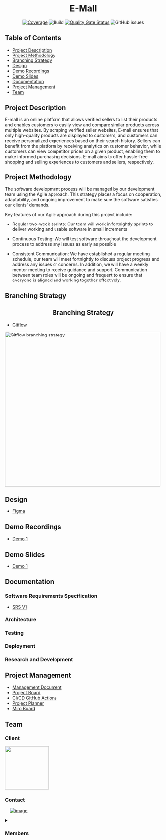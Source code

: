 <div align="center">
  <h1>E-Mall</h1>
</div>

<div align="center">

[![Coverage](https://sonarcloud.io/api/project_badges/measure?project=COS301-SE-2023_e-Mall&metric=coverage)](https://sonarcloud.io/summary/new_code?id=COS301-SE-2023_e-Mall)
![Build](https://github.com/COS301-SE-2023/e-Mall/actions/workflows/build.yml/badge.svg)
[![Quality Gate Status](https://sonarcloud.io/api/project_badges/measure?project=COS301-SE-2023_e-Mall&metric=alert_status)](https://sonarcloud.io/summary/new_code?id=COS301-SE-2023_e-Mall)
![GitHub issues](https://img.shields.io/github/issues/COS301-SE-2023/e-Mall)

</div>

## Table of Contents

- [Project Description](#project-description)
- [Project Methodology](#project-methodology)
- [Branching Strategy](#branching-strategy)
- [Design](#design)
- [Demo Recordings](#demo-recordings)
- [Demo Slides](#demo-slides)
- [Documentation](#documentation)
- [Project Management](#project-management)
- [Team](#team)

## Project Description

E-mall is an online platform that allows verified sellers to list their products and enables customers to easily view and compare similar products across multiple websites. By scraping verified seller websites, E-mall ensures that only high-quality products are displayed to customers, and customers can receive personalized experiences based on their search history. Sellers can benefit from the platform by receiving analytics on customer behavior, while customers can view competitor prices on a given product, enabling them to make informed purchasing decisions. E-mall aims to offer hassle-free shopping and selling experiences to customers and sellers, respectively.

## Project Methodology

The software development process will be managed by our development team using the Agile approach. This strategy places a focus on cooperation, adaptability, and ongoing improvement to make sure the software satisfies our clients' demands.

Key features of our Agile approach during this project include:

- Regular two-week sprints: Our team will work in fortnightly sprints to deliver working and usable software in small increments

- Continuous Testing: We will test software throughout the development process to address any issues as early as possible

- Consistent Communication: We have established a regular meeting schedule, our team will meet fortnightly to discuss project progress and address any issues or concerns. In addition, we will have a weekly mentor meeting to receive guidance and support. Communication between team roles will be ongoing and frequent to ensure that everyone is aligned and working together effectively.

## Branching Strategy

<div align="center">
  <h2>Branching Strategy</h2>
</div>

- [Gitflow](https://www.atlassian.com/git/tutorials/comparing-workflows/gitflow-workflow)
 <p >
    <img width="500"  src="https://drive.google.com/uc?export=view&id=1RyA8oq8HRugf5sQH-StnJqOvUtrWEcDu" alt="Gitflow branching strategy">
</p>

## Design

- [Figma](https://www.figma.com/file/hsVl44ifCiAVq6FkwH2lqw/eCommerce---Template---Figma?type=design&node-id=17208%3A142099&t=cHTi3WbvIcD8f8oJ-1)

## Demo Recordings

- [Demo 1](https://drive.google.com/file/d/1WtD4Cf2bJh35EIP8aaokh-adotzQDbdi/view?usp=share_link)

## Demo Slides

- [Demo 1](https://docs.google.com/presentation/d/1YZrFA4QHVVs61md-jd0sVwaYuVxk8gIflGG08N9U5ts/edit?usp=share_link)

## Documentation

### Software Requirements Specification

- [SRS V1](https://drive.google.com/file/d/1xYJfWMI8LHSDu71Z_4f4M5lmC0sm7LC7/view?usp=share_link)

### Architecture

### Testing

### Deployment

### Research and Development

## Project Management

- [Management Document](https://www.overleaf.com/5939438223ybcvjtpqxhwc)
- [Project Board](https://github.com/orgs/COS301-SE-2023/projects/3)
- [CI/CD GitHub Actions](https://github.com/COS301-SE-2023/e-Mall/actions)
- [Project Planner](https://docs.google.com/spreadsheets/d/1cKHBTqjqsKePxTVy1imEWQKJXY_DCV7f/edit?usp=sharing&ouid=103477676275821978134&rtpof=true&sd=true)
- [Miro Board](https://miro.com/app/board/uXjVMJ8tHEg=/?share_link_id=607814951679)

## Team

### Client

<img src="https://drive.google.com/uc?export=view&id=11M5BP8Xodu2X-XrZhbOP975G42R9LfnA" width="140"/>

### Contact

&nbsp;&nbsp;&nbsp;&nbsp;[![image](https://img.shields.io/badge/Gmail-D14836?style=for-the-badge&logo=gmail&logoColor=white)](mailto:syntax.sharks@gmail.com?subject[GitHub])
&nbsp;&nbsp;&nbsp;&nbsp;&nbsp;

<details>
<summary><h3>Members<h3></summary>

|                                                                      Member                                                                      |                                                                                                                                                                                    Links                                                                                                                                                                                     | Profile                                                                                                                                                                                                                                                                                                                                                                                                                                                                 |
| :----------------------------------------------------------------------------------------------------------------------------------------------: | :--------------------------------------------------------------------------------------------------------------------------------------------------------------------------------------------------------------------------------------------------------------------------------------------------------------------------------------------------------------------------: | ----------------------------------------------------------------------------------------------------------------------------------------------------------------------------------------------------------------------------------------------------------------------------------------------------------------------------------------------------------------------------------------------------------------------------------------------------------------------- |
|     Gerard Nagura <br> <img src="https://drive.google.com/uc?export=view&id=115KAmYTvMNWBVfBuKUs_1TffhrUbxOD0" width="140"/> <br> u19004232      |                   [![image](https://img.shields.io/badge/LinkedIn-0077B5?style=for-the-badge&logo=linkedin&logoColor=white "LinkedIn Profile")](https://www.linkedin.com/in/gerard-nagura/) <br> [![image](https://img.shields.io/badge/GitHub-100000?style=for-the-badge&logo=github&logoColor=white "GitHub Profile")](https://github.com/MaverickGDN03)                   | Gerard is a Computer Science student experienced in back-end development with a strong background in web development. He has worked as a full-stack developer and business analyst, giving him a diverse skill set. Gerard excels in team environments and handles stress with ease.                                                                                                                                                                                    |
|       John Yoon <br> <img src="https://drive.google.com/uc?export=view&id=1TK_uwvL4jydNmKwzLUnOML0Rl0YUvd2o" width="140"/> <br> u17260044        |                  [![image](https://img.shields.io/badge/LinkedIn-0077B5?style=for-the-badge&logo=linkedin&logoColor=white "LinkedIn Profile")](https://www.linkedin.com/in/yoon-john-a00b39269/) <br> [![image](https://img.shields.io/badge/GitHub-100000?style=for-the-badge&logo=github&logoColor=white "GitHub Profile")](https://github.com/u17260044)                  | John is a Computer Science student and has a background in military service as a server operator and maintainer for approximately two years. In addition, he has worked on a mobile app project as a full-stack developer using Flutter and Node.js for over a year. He is passionate about technology and possesses a keen desire to learn new skills. He is a diligent worker who is committed to putting in the necessary time and effort to ensure quality results. |
|    Kaitlyn Sookdhev <br> <img src="https://drive.google.com/uc?export=view&id=1PDeEeioCIas4vEcCCko6-iE6MbUBPowr" width="140"/> <br> u21483974    | [![image](https://img.shields.io/badge/LinkedIn-0077B5?style=for-the-badge&logo=linkedin&logoColor=white "LinkedIn Profile")](https://www.linkedin.com/in/kaitlyn-sookdhew-b999ab21b/) <br> [![image](https://img.shields.io/badge/GitHub-100000?style=for-the-badge&logo=github&logoColor=white "GitHub Profile")](https://www.linkedin.com/in/kaitlyn-sookdhew-b999ab21b/) | Kaitlyn is a final year Computer Science student with a deep passion for programming. She is an innovative and creative thinker, adept in software development and working with various data structures. Kaitlyn knows user interface, testing, and debugging processes and is equipped with a diverse and promising skill set. She can effectively self-manage during independent projects and collaborate in a team setting.                                          |
| Letlhogonolo Rakgantsho<br> <img src="https://drive.google.com/uc?export=view&id=15OUNJZJjkToJkL5I97H-JaCKCMT1xJjC" width="140"/> <br> u21612812 |                     [![image](https://img.shields.io/badge/LinkedIn-0077B5?style=for-the-badge&logo=linkedin&logoColor=white)](https://www.linkedin.com/in/letlhogonolo-rakgantsho-603203275) <br> [![image](https://img.shields.io/badge/GitHub-100000?style=for-the-badge&logo=github&logoColor=white)](https://github.com/Eaziey22?tab=repositories)                      | Letlhogonolo is a highly motivated final year Information Knowledge Systems student with a strong passion for coding and problem-solving. He has experience working with programming languages such as Java, C++, JavaScript, J-Query, and C#. Additionally, he has worked with web development tools such as HTML, CSS, and PHP.                                                                                                                                       |
| Munashe Mashonganyika <br> <img src="https://drive.google.com/uc?export=view&id=1v34OzFyB3CdvIl4HjISkxaFsduWbipR9" width="140"/> <br> u19077450  |                             [![image](https://img.shields.io/badge/LinkedIn-0077B5?style=for-the-badge&logo=linkedin&logoColor=white)](https://www.linkedin.com/in/munashe-mashonganyika-32583a162/) <br> [![image](https://img.shields.io/badge/GitHub-100000?style=for-the-badge&logo=github&logoColor=white)](https://github.com/munashemash)                             | Munashe is an Information Knowledge Systems student and a student lab technician with experience in both back-end and front-end development. He is well-versed in data science and machine learning and is particularly interested in artificial intelligence. During his studies, Munashe has developed a strong passion for web development.                                                                                                                          |
